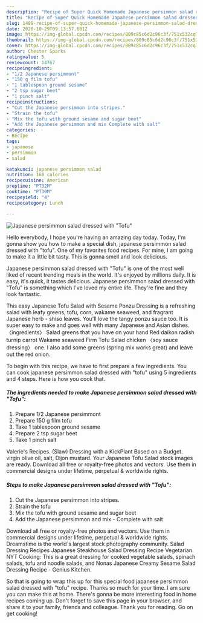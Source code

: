 ```yaml
---
description: "Recipe of Super Quick Homemade Japanese persimmon salad dressed with &amp;#34;Tofu&amp;#34;"
title: "Recipe of Super Quick Homemade Japanese persimmon salad dressed with &amp;#34;Tofu&amp;#34;"
slug: 1489-recipe-of-super-quick-homemade-japanese-persimmon-salad-dressed-with-and-34-tofu-and-34
date: 2020-10-29T09:13:57.601Z
image: https://img-global.cpcdn.com/recipes/809c85c6d2c96c3f/751x532cq70/japanese-persimmon-salad-dressed-with-tofu-recipe-main-photo.jpg
thumbnail: https://img-global.cpcdn.com/recipes/809c85c6d2c96c3f/751x532cq70/japanese-persimmon-salad-dressed-with-tofu-recipe-main-photo.jpg
cover: https://img-global.cpcdn.com/recipes/809c85c6d2c96c3f/751x532cq70/japanese-persimmon-salad-dressed-with-tofu-recipe-main-photo.jpg
author: Chester Sparks
ratingvalue: 5
reviewcount: 14767
recipeingredient:
- "1/2 Japanese persimmont"
- "150 g film tofu"
- "1 tablespoon ground sesame"
- "2 tsp sugar beet"
- "1 pinch salt"
recipeinstructions:
- "Cut the Japanese persimmon into stripes."
- "Strain the tofu"
- "Mix the tofu with ground sesame and sugar beet"
- "Add the Japanese persimmon and mix Complete with salt"
categories:
- Recipe
tags:
- japanese
- persimmon
- salad

katakunci: japanese persimmon salad 
nutrition: 168 calories
recipecuisine: American
preptime: "PT32M"
cooktime: "PT30M"
recipeyield: "4"
recipecategory: Lunch

---
```



![Japanese persimmon salad dressed with &#34;Tofu&#34;](https://img-global.cpcdn.com/recipes/809c85c6d2c96c3f/751x532cq70/japanese-persimmon-salad-dressed-with-tofu-recipe-main-photo.jpg)

Hello everybody, I hope you're having an amazing day today. Today, I'm gonna show you how to make a special dish, japanese persimmon salad dressed with &#34;tofu&#34;. One of my favorites food recipes. For mine, I am going to make it a little bit tasty. This is gonna smell and look delicious.

Japanese persimmon salad dressed with &#34;Tofu&#34; is one of the most well liked of recent trending meals in the world. It's enjoyed by millions daily. It is easy, it's quick, it tastes delicious. Japanese persimmon salad dressed with &#34;Tofu&#34; is something which I've loved my entire life. They're fine and they look fantastic.

This easy Japanese Tofu Salad with Sesame Ponzu Dressing is a refreshing salad with leafy greens, tofu, corn, wakame seaweed, and fragrant Japanese herb - shiso leaves. You&#39;ll love the tangy ponzu sauce too. It is super easy to make and goes well with many Japanese and Asian dishes. 〈ingredients〉 Salad greens that you have on your hand Red daikon radish turnip carrot Wakame seaweed Firm Tofu Salad chicken 〈soy sauce dressing〉 one. I also add some greens (spring mix works great) and leave out the red onion.


To begin with this recipe, we have to first prepare a few ingredients. You can cook japanese persimmon salad dressed with &#34;tofu&#34; using 5 ingredients and 4 steps. Here is how you cook that.

<!--inarticleads1-->

##### The ingredients needed to make Japanese persimmon salad dressed with &#34;Tofu&#34;:

1. Prepare 1/2 Japanese persimmont
1. Prepare 150 g film tofu
1. Take 1 tablespoon ground sesame
1. Prepare 2 tsp sugar beet
1. Take 1 pinch salt


Valerie&#39;s Recipes. (Slaw) Dressing with a KickPlant Based on a Budget. virgin olive oil, salt, Dijon mustard. Your Japanese Tofu Salad stock images are ready. Download all free or royalty-free photos and vectors. Use them in commercial designs under lifetime, perpetual &amp; worldwide rights. 

<!--inarticleads2-->

##### Steps to make Japanese persimmon salad dressed with &#34;Tofu&#34;:

1. Cut the Japanese persimmon into stripes.
1. Strain the tofu
1. Mix the tofu with ground sesame and sugar beet
1. Add the Japanese persimmon and mix - Complete with salt


Download all free or royalty-free photos and vectors. Use them in commercial designs under lifetime, perpetual &amp; worldwide rights. Dreamstime is the world`s largest stock photography community. Salad Dressing Recipes Japanese Steakhouse Salad Dressing Recipe Vegetarian. NYT Cooking: This is a great dressing for cooked vegetable salads, spinach salads, tofu and noodle salads, and Nonas Japanese Creamy Sesame Salad Dressing Recipe - Genius Kitchen. 

So that is going to wrap this up for this special food japanese persimmon salad dressed with &#34;tofu&#34; recipe. Thanks so much for your time. I am sure you can make this at home. There's gonna be more interesting food in home recipes coming up. Don't forget to save this page in your browser, and share it to your family, friends and colleague. Thank you for reading. Go on get cooking!
